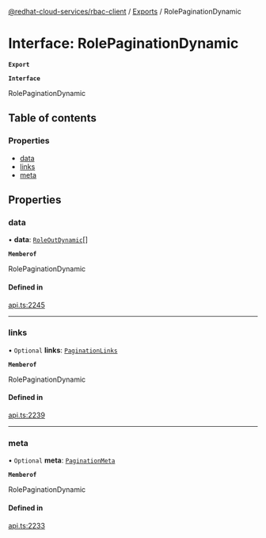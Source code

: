 [@redhat-cloud-services/rbac-client](../README.md) / [Exports](../modules.md) / RolePaginationDynamic

# Interface: RolePaginationDynamic

**`Export`**

**`Interface`**

RolePaginationDynamic

## Table of contents

### Properties

- [data](RolePaginationDynamic.md#data)
- [links](RolePaginationDynamic.md#links)
- [meta](RolePaginationDynamic.md#meta)

## Properties

### data

• **data**: [`RoleOutDynamic`](RoleOutDynamic.md)[]

**`Memberof`**

RolePaginationDynamic

#### Defined in

[api.ts:2245](https://github.com/mkholjuraev/javascript-clients/blob/master/packages/rbac/api.ts#L2245)

___

### links

• `Optional` **links**: [`PaginationLinks`](PaginationLinks.md)

**`Memberof`**

RolePaginationDynamic

#### Defined in

[api.ts:2239](https://github.com/mkholjuraev/javascript-clients/blob/master/packages/rbac/api.ts#L2239)

___

### meta

• `Optional` **meta**: [`PaginationMeta`](PaginationMeta.md)

**`Memberof`**

RolePaginationDynamic

#### Defined in

[api.ts:2233](https://github.com/mkholjuraev/javascript-clients/blob/master/packages/rbac/api.ts#L2233)
